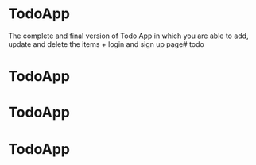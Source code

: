 # TodoApp
The complete and final version of Todo App in which you are able to add, update and delete the items + login and sign up page# todo
# TodoApp
# TodoApp
# TodoApp
